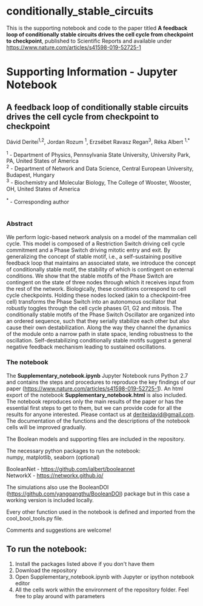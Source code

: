 # conditionally_stable_circuits
This is the supporting notebook and code to the paper titled **A feedback loop of conditionally stable circuits drives the cell cycle from checkpoint to checkpoint**, published to Scientific Reports and available under https://www.nature.com/articles/s41598-019-52725-1

# Supporting Information - Jupyter Notebook

## A feedback loop of conditionally stable circuits drives the cell cycle from checkpoint to checkpoint
Dávid Deritei<sup>1,2</sup>, Jordan Rozum <sup>1</sup>, Erzsébet Ravasz Regan<sup>3</sup>, Réka Albert <sup>1,*</sup>

<sup>1</sup> - Department of Physics, Pennsylvania State University, University Park, PA, United States of America<br>
<sup>2</sup> - Department of Network and Data Science, Central European University, Budapest, Hungary<br>
<sup>3</sup> - Biochemistry and Molecular Biology, The College of Wooster, Wooster, OH, United States of America <br>

<sup>*</sup> - Corresponding author<br>
<br>

### Abstract

We perform logic-based network analysis on a model of the mammalian cell cycle. This model is composed of a Restriction Switch driving cell cycle commitment and a Phase Switch driving mitotic entry and exit. By generalizing the concept of stable motif, i.e., a self-sustaining positive feedback loop that maintains an associated state, we introduce the concept of conditionally stable motif, the stability of which is contingent on external conditions. We show that the stable motifs of the Phase Switch are contingent on the state of three nodes through which it receives input from the rest of the network. Biologically, these conditions correspond to cell cycle checkpoints. Holding these nodes locked (akin to a checkpoint-free cell) transforms the Phase Switch into an autonomous oscillator that robustly toggles through the cell cycle phases G1, G2 and mitosis. The conditionally stable motifs of the Phase Switch Oscillator are organized into an ordered sequence, such that they serially stabilize each other but also cause their own destabilization. Along the way they channel the dynamics of the module onto a narrow path in state space, lending robustness to the oscillation. Self-destabilizing conditionally stable motifs suggest a general negative feedback mechanism leading to sustained oscillations.

### The notebook

The **Supplementary_notebook.ipynb** Jupyter Notebook runs Python 2.7 and contains the steps and procedures to reproduce the key findings of our paper (https://www.nature.com/articles/s41598-019-52725-1). An html export of the notebook **Supplementary_notebook.html** is also included.
The notebook reproduces only the main results of the paper or has the essential first steps to get to them, but we can provide code for all the results for anyone interested. Please contact us at deriteidavid@gmail.com. 
The documentation of the functions and the descriptions of the notebook cells will be improved gradually.

The Boolean models and supporting files are included in the repository.

The necessary python packages to run the notebook:<br>
numpy, matplotlib, seaborn (optional)<br>

BooleanNet - https://github.com/ialbert/booleannet <br>
NetworkX - https://networkx.github.io/

The simulations also use the BooleanDOI (https://github.com/yanggangthu/BooleanDOI) package but in this case a working version is included locally.

Every other function used in the notebook is defined and imported from the cool_bool_tools.py file. <br>

Comments and suggestions are welcome!

## To run the notebook:
 1. Install the packages listed above if you don't have them
 2. Download the repository
 3. Open Supplementary_notebook.ipynb with Jupyter or ipython notebook editor
 4. All the cells work within the environment of the repository folder. Feel free to play around with parameters
